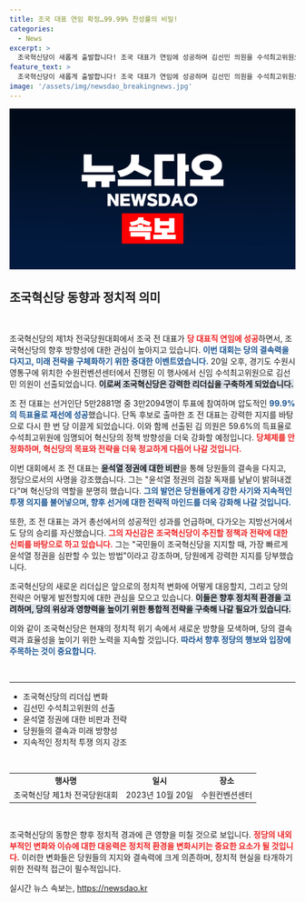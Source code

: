 ```yaml
---
title: 조국 대표 연임 확정…99.99% 찬성률의 비밀!
categories:
  - News
excerpt: >
  조국혁신당이 새롭게 출발합니다! 조국 대표가 연임에 성공하며 김선민 의원을 수석최고위원으로 선출한 제1차 전국당원대회. 조국은 윤석열 정권에 맞서 강력히 싸우겠다고 선언했습니다. 클릭해 더 알아보세요!
feature_text: >
  조국혁신당이 새롭게 출발합니다! 조국 대표가 연임에 성공하며 김선민 의원을 수석최고위원으로 선출한 제1차 전국당원대회. 조국은 윤석열 정권에 맞서 강력히 싸우겠다고 선언했습니다. 클릭해 더 알아보세요!
image: '/assets/img/newsdao_breakingnews.jpg'
---
```


<p><img src="/assets/img/newsdao_breakingnews.jpg" alt="pcversion 속보" /></p>

<h2 data-ke-size="size26">조국혁신당 동향과 정치적 의미</h2>

<p data-ke-size="size16">&nbsp;</p>

<p>조국혁신당의 제1차 전국당원대회에서 조국 전 대표가 <b><span style="color: #ee2323;">당 대표직 연임에 성공</span></b>하면서, 조국혁신당의 향후 방향성에 대한 관심이 높아지고 있습니다. <b><span style="color: #1a5490;">이번 대회는 당의 결속력을 다지고, 미래 전략을 구체화하기 위한 중대한 이벤트였습니다.</span></b> 20일 오후, 경기도 수원시 영통구에 위치한 수원컨벤션센터에서 진행된 이 행사에서 신임 수석최고위원으로 김선민 의원이 선출되었습니다. <b><span style="background-color: #21538527;">이로써 조국혁신당은 강력한 리더십을 구축하게 되었습니다.</span></b></p>

<p>조 전 대표는 선거인단 5만2881명 중 3만2094명이 투표에 참여하며 압도적인 <b><span style="color: #1a5490;">99.9%의 득표율로 재선에 성공</span></b>했습니다. 단독 후보로 출마한 조 전 대표는 강력한 지지를 바탕으로 다시 한 번 당 이끌게 되었습니다. 이와 함께 선출된 김 의원은 59.6%의 득표율로 수석최고위원에 임명되어 혁신당의 정책 방향성을 더욱 강화할 예정입니다. <b><span style="color: #ee2323;">당체제를 안정화하며, 혁신당의 목표와 전략을 더욱 정교하게 다듬어 나갈 것입니다.</span></b></p>

<p>이번 대회에서 조 전 대표는 <b><span style="background-color: #21538527;">윤석열 정권에 대한 비판</span></b>을 통해 당원들의 결속을 다지고, 정당으로서의 사명을 강조했습니다. 그는 "윤석열 정권의 검찰 독재를 낱낱이 밝혀내겠다"며 혁신당의 역할을 분명히 했습니다. <b><span style="color: #1a5490;">그의 발언은 당원들에게 강한 사기와 지속적인 투쟁 의지를 불어넣으며, 향후 선거에 대한 전략적 마인드를 더욱 강화해 나갈 것입니다.</span></b></p>

<p>또한, 조 전 대표는 과거 총선에서의 성공적인 성과를 언급하며, 다가오는 지방선거에서도 당의 승리를 자신했습니다. <b><span style="color: #ee2323;">그의 자신감은 조국혁신당이 추진할 정책과 전략에 대한 신뢰를 바탕으로 하고 있습니다.</span></b> 그는 "국민들이 조국혁신당을 지지할 때, 가장 빠르게 윤석열 정권을 심판할 수 있는 방법"이라고 강조하며, 당원에게 강력한 지지를 당부했습니다.</p>

<p>조국혁신당의 새로운 리더십은 앞으로의 정치적 변화에 어떻게 대응할지, 그리고 당의 전략은 어떻게 발전할지에 대한 관심을 모으고 있습니다. <b><span style="background-color: #21538527;">이들은 향후 정치적 환경을 고려하며, 당의 위상과 영향력을 높이기 위한 통합적 전략을 구축해 나갈 필요가 있습니다.</span></b></p>

<p>이와 같이 조국혁신당은 현재의 정치적 위기 속에서 새로운 방향을 모색하며, 당의 결속력과 효율성을 높이기 위한 노력을 지속할 것입니다. <b><span style="color: #1a5490;">따라서 향후 정당의 행보와 입장에 주목하는 것이 중요합니다.</span></b></p>

<p data-ke-size="size16">&nbsp;</p>

<hr>

<ul>
    <li>조국혁신당의 리더십 변화</li>
    <li>김선민 수석최고위원의 선출</li>
    <li>윤석열 정권에 대한 비판과 전략</li>
    <li>당원들의 결속과 미래 방향성</li>
    <li>지속적인 정치적 투쟁 의지 강조</li>
</ul>

<p data-ke-size="size16">&nbsp;</p>

<table style="width: 100%; border-collapse: collapse;">
    <tr>
        <td style="text-align: center; height: 17px;"><b>행사명</b></td>
        <td style="text-align: center; height: 17px;"><b>일시</b></td>
        <td style="text-align: center; height: 17px;"><b>장소</b></td>
    </tr>
    <tr>
        <td style="text-align: center; height: 17px;">조국혁신당 제1차 전국당원대회</td>
        <td style="text-align: center; height: 17px;">2023년 10월 20일</td>
        <td style="text-align: center; height: 17px;">수원컨벤션센터</td>
    </tr>
</table>

<p data-ke-size="size16">&nbsp;</p>

<p>조국혁신당의 동향은 향후 정치적 경과에 큰 영향을 미칠 것으로 보입니다. <b><span style="color: #ee2323;">정당의 내외부적인 변화와 이슈에 대한 대응력은 정치적 환경을 변화시키는 중요한 요소가 될 것입니다.</span></b> 이러한 변화들은 당원들의 지지와 결속력에 크게 의존하며, 정치적 현실을 타개하기 위한 전략적 접근이 필수적입니다.</p>
실시간 뉴스 속보는, <a href="https://newsdao.kr" rel="dofollow">https://newsdao.kr</a>


